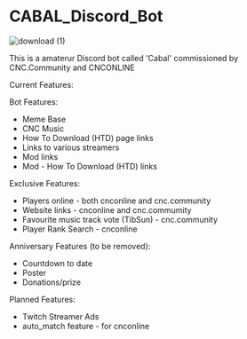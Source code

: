 # CABAL_Discord_Bot

![download (1)](https://user-images.githubusercontent.com/84570199/130465749-c76b707b-e608-47fc-9c0b-d0f3d08cea1a.jpg)

This is a amaterur Discord bot called 'Cabal' commissioned by CNC.Community and CNCONLINE

Current Features:

Bot Features:

- Meme Base
- CNC Music
- How To Download (HTD) page links
- Links to various streamers
- Mod links
- Mod - How To Download (HTD) links

Exclusive Features:

- Players online - both cnconline and cnc.community
- Website links - cnconline and cnc.commumity
- Favourite music track vote (TibSun) - cnc.community
- Player Rank Search - cnconline

Anniversary Features (to be removed):

- Countdown to date
- Poster
- Donations/prize

Planned Features:

- Twitch Streamer Ads
- auto_match feature - for cnconline
